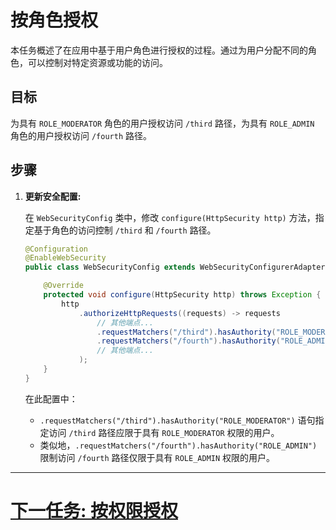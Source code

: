 # 按角色授权

本任务概述了在应用中基于用户角色进行授权的过程。通过为用户分配不同的角色，可以控制对特定资源或功能的访问。

## 目标

为具有 `ROLE_MODERATOR` 角色的用户授权访问 `/third` 路径，为具有 `ROLE_ADMIN` 角色的用户授权访问 `/fourth` 路径。

## 步骤

1. **更新安全配置:**

   在 `WebSecurityConfig` 类中，修改 `configure(HttpSecurity http)` 方法，指定基于角色的访问控制 `/third` 和 `/fourth` 路径。

   ```java
   @Configuration
   @EnableWebSecurity
   public class WebSecurityConfig extends WebSecurityConfigurerAdapter {

       @Override
       protected void configure(HttpSecurity http) throws Exception {
           http
               .authorizeHttpRequests((requests) -> requests
                   // 其他端点...
                   .requestMatchers("/third").hasAuthority("ROLE_MODERATOR")
                   .requestMatchers("/fourth").hasAuthority("ROLE_ADMIN")
                   // 其他端点...
               );
       }
   }
   ```

   在此配置中：
   - `.requestMatchers("/third").hasAuthority("ROLE_MODERATOR")` 语句指定访问 `/third` 路径应限于具有 `ROLE_MODERATOR` 权限的用户。
   - 类似地，`.requestMatchers("/fourth").hasAuthority("ROLE_ADMIN")` 限制访问 `/fourth` 路径仅限于具有 `ROLE_ADMIN` 权限的用户。

---

# [下一任务: 按权限授权](authorize-server-authority.md)